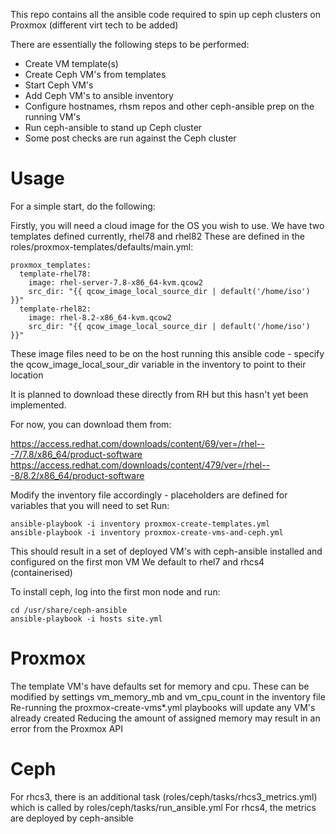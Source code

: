 This repo contains all the ansible code required to spin up ceph clusters on Proxmox (different virt tech to be added)

There are essentially the following steps to be performed:
- Create VM template(s)
- Create Ceph VM's from templates
- Start Ceph VM's
- Add Ceph VM's to ansible inventory
- Configure hostnames, rhsm repos and other ceph-ansible prep on the running VM's
- Run ceph-ansible to stand up Ceph cluster
- Some post checks are run against the Ceph cluster

Usage
=====

For a simple start, do the following:

Firstly, you will need a cloud image for the OS you wish to use.  We have two templates defined currently, rhel78 and rhel82
These are defined in the roles/proxmox-templates/defaults/main.yml:
```
proxmox_templates:
  template-rhel78:
    image: rhel-server-7.8-x86_64-kvm.qcow2
    src_dir: "{{ qcow_image_local_source_dir | default('/home/iso') }}"
  template-rhel82:
    image: rhel-8.2-x86_64-kvm.qcow2
    src_dir: "{{ qcow_image_local_source_dir | default('/home/iso') }}"
```

These image files need to be on the host running this ansible code - specify the qcow_image_local_sour_dir variable in the inventory to point to their location

It is planned to download these directly from RH but this hasn't yet been implemented.

For now, you can download them from:

https://access.redhat.com/downloads/content/69/ver=/rhel---7/7.8/x86_64/product-software
https://access.redhat.com/downloads/content/479/ver=/rhel---8/8.2/x86_64/product-software


Modify the inventory file accordingly - placeholders are defined for variables that you will need to set
Run:
```
ansible-playbook -i inventory proxmox-create-templates.yml
ansible-playbook -i inventory proxmox-create-vms-and-ceph.yml
```

This should result in a set of deployed VM's with ceph-ansible installed and configured on the first mon VM
We default to rhel7 and rhcs4 (containerised)

To install ceph, log into the first mon node and run:
```
cd /usr/share/ceph-ansible
ansible-playbook -i hosts site.yml
```


Proxmox
=======

The template VM's have defaults set for memory and cpu.  These can be modified by settings vm_memory_mb and vm_cpu_count in the inventory file
Re-running the proxmox-create-vms\*.yml playbooks will update any VM's already created
Reducing the amount of assigned memory may result in an error from the Proxmox API


Ceph
====

For rhcs3, there is an additional task (roles/ceph/tasks/rhcs3_metrics.yml) which is called by roles/ceph/tasks/run_ansible.yml
For rhcs4, the metrics are deployed by ceph-ansible
